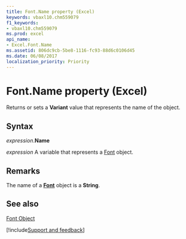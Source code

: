 ```yaml
---
title: Font.Name property (Excel)
keywords: vbaxl10.chm559079
f1_keywords:
- vbaxl10.chm559079
ms.prod: excel
api_name:
- Excel.Font.Name
ms.assetid: 806dc9cb-5be8-1116-fc93-88d6c0106d45
ms.date: 06/08/2017
localization_priority: Priority
---
```



# Font.Name property (Excel)

Returns or sets a  **Variant** value that represents the name of the object.


## Syntax

_expression_.**Name**

_expression_ A variable that represents a [Font](Excel.Font-graph-property.md) object.


## Remarks

The name of a  **[Font](Excel.Font(object).md)** object is a **String**.


## See also


[Font Object](Excel.Font(object).md)

[!include[Support and feedback](~/includes/feedback-boilerplate.md)]